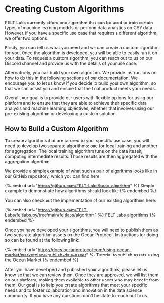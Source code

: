 # Creating Custom Algorithms

FELT Labs currently offers one algorithm that can be used to train certain types of machine learning models or perform data analytics on CSV data. However, if you have a specific use case that requires a different algorithm, we offer two options.

Firstly, you can tell us what you need and we can create a custom algorithm for you. Once the algorithm is developed, you will be able to easily run it on your data. To request a custom algorithm, you can reach out to us on our Discord channel and provide us with the details of your use case.

Alternatively, you can build your own algorithm. We provide instructions on how to do this in the following sections of our documentation. We encourage you to let us know if you decide to build your own algorithm, so that we can assist you and ensure that the final product meets your needs.

Overall, our goal is to provide our users with flexible options for using our platform and to ensure that they are able to achieve their specific data analysis and machine learning objectives, whether that involves using our pre-existing algorithm or developing a custom solution.

## How to Build a Custom Algorithm
To create algorithms that are tailored to your specific use case, you will need to develop two separate algorithms: one for local training and another for aggregation. The local training algorithm runs on the data iteself, computing intermediate results. Those results are then aggregated with the aggregation algorithm.

We provide a simple example of what such a pair of algorithms looks like in our GitHub repository, which you can find here:

{% embed url="https://github.com/FELT-Labs/base-algorithm" %}
Simple example to demonstrate how algorithms should look like
{% endembed %}

You can also check out the implementation of our existing algorithms here:

{% embed url="https://github.com/FELT-Labs/feltlabs.py/tree/main/feltlabs/algorithm" %}
FELT Labs algorithms
{% endembed %}

Once you have developed your algorithms, you will need to publish them as two separate algorithm assets on the Ocean Protocol. Instructions for doing so can be found at the following link: 

{% embed url="https://docs.oceanprotocol.com/using-ocean-market/marketplace-publish-data-asset" %}
Tutorial to publish assets using the Ocean Market
{% endembed %}

After you have developed and published your algorithms, please let us know so that we can review them. Once they are approved, we will list them on our platform, making them available to other users who may benefit from them. Our goal is to help you create algorithms that meet your specific needs and to foster collaboration and innovation in the data science community. If you have any questions don't hesitate to reach out to us.
